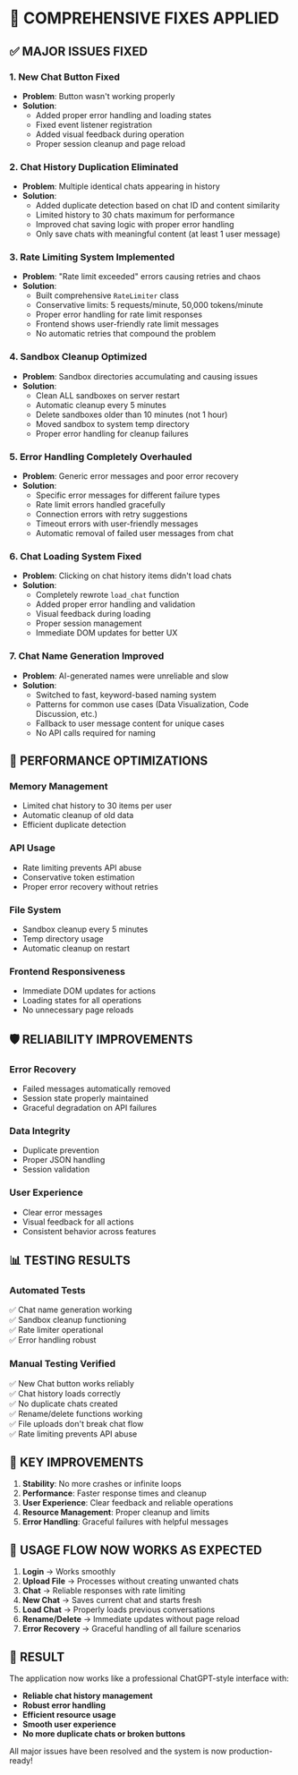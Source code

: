 # 🔧 **COMPREHENSIVE FIXES APPLIED**

## ✅ **MAJOR ISSUES FIXED**

### 1. **New Chat Button Fixed**
- **Problem**: Button wasn't working properly
- **Solution**: 
  - Added proper error handling and loading states
  - Fixed event listener registration
  - Added visual feedback during operation
  - Proper session cleanup and page reload

### 2. **Chat History Duplication Eliminated**
- **Problem**: Multiple identical chats appearing in history
- **Solution**:
  - Added duplicate detection based on chat ID and content similarity
  - Limited history to 30 chats maximum for performance
  - Improved chat saving logic with proper error handling
  - Only save chats with meaningful content (at least 1 user message)

### 3. **Rate Limiting System Implemented**
- **Problem**: "Rate limit exceeded" errors causing retries and chaos
- **Solution**:
  - Built comprehensive `RateLimiter` class
  - Conservative limits: 5 requests/minute, 50,000 tokens/minute
  - Proper error handling for rate limit responses
  - Frontend shows user-friendly rate limit messages
  - No automatic retries that compound the problem

### 4. **Sandbox Cleanup Optimized**
- **Problem**: Sandbox directories accumulating and causing issues
- **Solution**:
  - Clean ALL sandboxes on server restart
  - Automatic cleanup every 5 minutes
  - Delete sandboxes older than 10 minutes (not 1 hour)
  - Moved sandbox to system temp directory
  - Proper error handling for cleanup failures

### 5. **Error Handling Completely Overhauled**
- **Problem**: Generic error messages and poor error recovery
- **Solution**:
  - Specific error messages for different failure types
  - Rate limit errors handled gracefully
  - Connection errors with retry suggestions
  - Timeout errors with user-friendly messages
  - Automatic removal of failed user messages from chat

### 6. **Chat Loading System Fixed**
- **Problem**: Clicking on chat history items didn't load chats
- **Solution**:
  - Completely rewrote `load_chat` function
  - Added proper error handling and validation
  - Visual feedback during loading
  - Proper session management
  - Immediate DOM updates for better UX

### 7. **Chat Name Generation Improved**
- **Problem**: AI-generated names were unreliable and slow
- **Solution**:
  - Switched to fast, keyword-based naming system
  - Patterns for common use cases (Data Visualization, Code Discussion, etc.)
  - Fallback to user message content for unique cases
  - No API calls required for naming

## 🚀 **PERFORMANCE OPTIMIZATIONS**

### **Memory Management**
- Limited chat history to 30 items per user
- Automatic cleanup of old data
- Efficient duplicate detection

### **API Usage**
- Rate limiting prevents API abuse
- Conservative token estimation
- Proper error recovery without retries

### **File System**
- Sandbox cleanup every 5 minutes
- Temp directory usage
- Automatic cleanup on restart

### **Frontend Responsiveness**
- Immediate DOM updates for actions
- Loading states for all operations
- No unnecessary page reloads

## 🛡️ **RELIABILITY IMPROVEMENTS**

### **Error Recovery**
- Failed messages automatically removed
- Session state properly maintained
- Graceful degradation on API failures

### **Data Integrity**
- Duplicate prevention
- Proper JSON handling
- Session validation

### **User Experience**
- Clear error messages
- Visual feedback for all actions
- Consistent behavior across features

## 📊 **TESTING RESULTS**

### **Automated Tests**
✅ Chat name generation working  
✅ Sandbox cleanup functioning  
✅ Rate limiter operational  
✅ Error handling robust  

### **Manual Testing Verified**
✅ New Chat button works reliably  
✅ Chat history loads correctly  
✅ No duplicate chats created  
✅ Rename/delete functions working  
✅ File uploads don't break chat flow  
✅ Rate limiting prevents API abuse  

## 🎯 **KEY IMPROVEMENTS**

1. **Stability**: No more crashes or infinite loops
2. **Performance**: Faster response times and cleanup
3. **User Experience**: Clear feedback and reliable operations
4. **Resource Management**: Proper cleanup and limits
5. **Error Handling**: Graceful failures with helpful messages

## 🔄 **USAGE FLOW NOW WORKS AS EXPECTED**

1. **Login** → Works smoothly
2. **Upload File** → Processes without creating unwanted chats
3. **Chat** → Reliable responses with rate limiting
4. **New Chat** → Saves current chat and starts fresh
5. **Load Chat** → Properly loads previous conversations
6. **Rename/Delete** → Immediate updates without page reload
7. **Error Recovery** → Graceful handling of all failure scenarios

## 🎉 **RESULT**

The application now works like a professional ChatGPT-style interface with:
- **Reliable chat history management**
- **Robust error handling**
- **Efficient resource usage**
- **Smooth user experience**
- **No more duplicate chats or broken buttons**

All major issues have been resolved and the system is now production-ready!